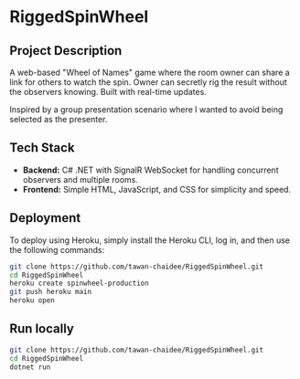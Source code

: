 # RiggedSpinWheel

## Project Description

A web-based "Wheel of Names" game where the room owner can share a link for others to watch the spin.  Owner can secretly rig the result without the observers knowing. Built with real-time updates.

Inspired by a group presentation scenario where I wanted to avoid being selected as the presenter.

## Tech Stack

- **Backend:** C# .NET with SignalR WebSocket for handling concurrent observers and multiple rooms.  
- **Frontend:** Simple HTML, JavaScript, and CSS for simplicity and speed.

## Deployment

To deploy using Heroku, simply install the Heroku CLI, log in, and then use the following commands:

```bash
git clone https://github.com/tawan-chaidee/RiggedSpinWheel.git
cd RiggedSpinWheel
heroku create spinwheel-production
git push heroku main
heroku open
```

## Run locally

```bash
git clone https://github.com/tawan-chaidee/RiggedSpinWheel.git
cd RiggedSpinWheel
dotnet run
```
